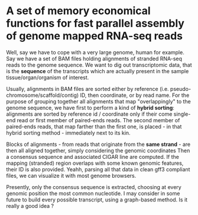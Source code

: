 # A set of memory economical functions for fast parallel assembly of genome mapped RNA-seq reads

Well, say we have to cope with a very large genome, human for example. Say we have a set of BAM files holding alignments of stranded RNA-seq reads to the genome sequence. We want to dig out transcriptomic data, that is the **sequence** of the transcripts which are actually present in the sample tissue/organ/organism of interest.

Usually, alignments in BAM files are sorted either by reference (i.e. pseudo-chromosome/scaffold/contig) ID, then coordinate, or by read name. For the purpose of grouping together all alignments that map "overlappingly" to the genome sequence, we have first to perform a kind of **hybrid sorting**: alignments are sorted by reference id / coordinate only if their come single-end read or first member of paired-ends reads. The second member of paired-ends reads, that map farther than the first one, is placed - in that hybrid sorting method - immediately next to its kin.

Blocks of alignments - from reads that originate from the **same strand** - are then all aligned together, simply considering the genomic coordinates Then a consensus sequence and associated CIGAR line are computed. If the mapping (stranded) region overlaps with some known genomic features, their ID is also provided. Yeahh, parsing all that data in clean gff3 compliant files, we can visualize it with most genome browsers.

Presently, only the consensus sequence is extracted, choosing at every genomic position the most common nucleotide. I may consider in some future to build every possible transcript, using a graph-based method. Is it really a good idea ?
